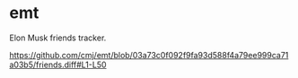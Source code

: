 # emt
Elon Musk friends tracker.

https://github.com/cmj/emt/blob/03a73c0f092f9fa93d588f4a79ee999ca71a03b5/friends.diff#L1-L50
